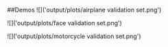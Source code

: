##Demos 
![]('output/plots/airplane validation set.png')

![]('output/plots/face validation set.png')

![]('output/plots/motorcycle validation set.png')